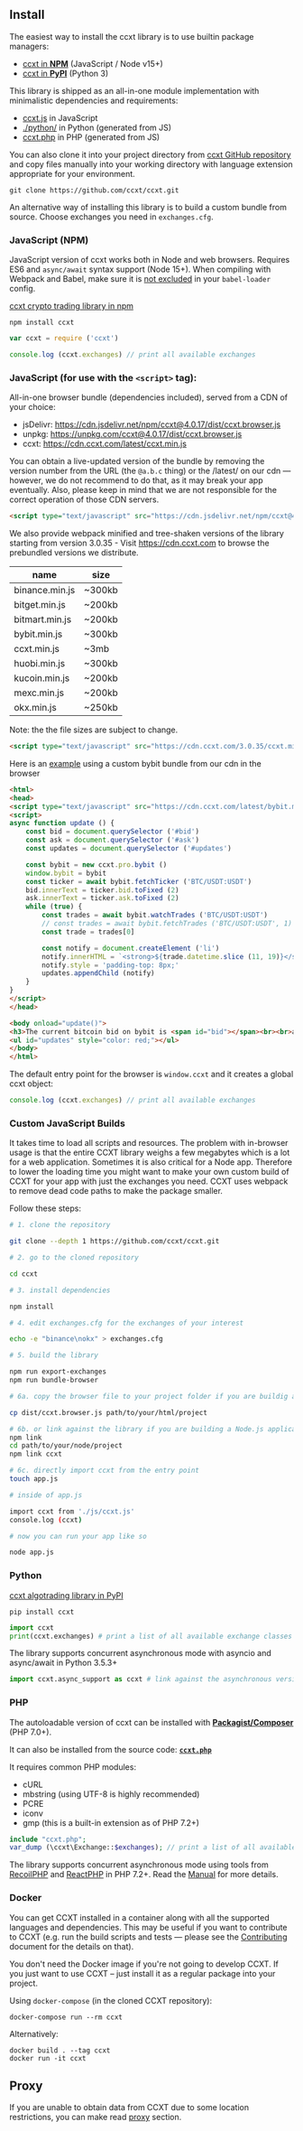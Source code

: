 ## Install

The easiest way to install the ccxt library is to use builtin package managers:

- [ccxt in **NPM**](http://npmjs.com/package/ccxt) (JavaScript / Node v15+)
- [ccxt in **PyPI**](https://pypi.python.org/pypi/ccxt) (Python 3)

This library is shipped as an all-in-one module implementation with minimalistic dependencies and requirements:

- [ccxt.js](https://github.com/ccxt/ccxt/blob/master/ccxt.js) in JavaScript
- [./python/](https://github.com/ccxt/ccxt/blob/master/python/) in Python (generated from JS)
- [ccxt.php](https://github.com/ccxt/ccxt/blob/master/ccxt.php) in PHP (generated from JS)

You can also clone it into your project directory from [ccxt GitHub repository](https://github.com/ccxt/ccxt) and copy files
manually into your working directory with language extension appropriate for your environment.

```shell
git clone https://github.com/ccxt/ccxt.git
```

An alternative way of installing this library is to build a custom bundle from source. Choose exchanges you need in `exchanges.cfg`.

### JavaScript (NPM)

JavaScript version of ccxt works both in Node and web browsers. Requires ES6 and `async/await` syntax support (Node 15+). When compiling with Webpack and Babel, make sure it is [not excluded](https://github.com/ccxt-dev/ccxt/issues/225#issuecomment-331582275) in your `babel-loader` config.

[ccxt crypto trading library in npm](http://npmjs.com/package/ccxt)

```shell
npm install ccxt
```

```javascript
var ccxt = require ('ccxt')

console.log (ccxt.exchanges) // print all available exchanges
```

### JavaScript (for use with the `<script>` tag):

All-in-one browser bundle (dependencies included), served from a CDN of your choice:

* jsDelivr: https://cdn.jsdelivr.net/npm/ccxt@4.0.17/dist/ccxt.browser.js
* unpkg: https://unpkg.com/ccxt@4.0.17/dist/ccxt.browser.js
* ccxt: https://cdn.ccxt.com/latest/ccxt.min.js

You can obtain a live-updated version of the bundle by removing the version number from the URL (the `@a.b.c` thing) or the /latest/ on our cdn — however, we do not recommend to do that, as it may break your app eventually. Also, please keep in mind that we are not responsible for the correct operation of those CDN servers.

```html
<script type="text/javascript" src="https://cdn.jsdelivr.net/npm/ccxt@4.0.17/dist/ccxt.browser.js"></script>
```

We also provide webpack minified and tree-shaken versions of the library starting from version 3.0.35 - Visit https://cdn.ccxt.com to browse the prebundled versions we distribute.

| name           | size   |
|----------------|--------|
| binance.min.js | ~300kb |
| bitget.min.js  | ~200kb |
| bitmart.min.js | ~200kb |
| bybit.min.js   | ~300kb |
| ccxt.min.js    | ~3mb   |
| huobi.min.js   | ~300kb |
| kucoin.min.js  | ~200kb |
| mexc.min.js    | ~200kb |
| okx.min.js     | ~250kb |

Note: the the file sizes are subject to change.

```html
<script type="text/javascript" src="https://cdn.ccxt.com/3.0.35/ccxt.min.js"></script>
```

Here is an [example](https://cdn.ccxt.com/example.html) using a custom bybit bundle from our cdn in the browser

```html
<html>
<head>
<script type="text/javascript" src="https://cdn.ccxt.com/latest/bybit.min.js"></script>
<script>
async function update () {
    const bid = document.querySelector ('#bid')
    const ask = document.querySelector ('#ask')
    const updates = document.querySelector ('#updates')

    const bybit = new ccxt.pro.bybit ()
    window.bybit = bybit
    const ticker = await bybit.fetchTicker ('BTC/USDT:USDT')
    bid.innerText = ticker.bid.toFixed (2)
    ask.innerText = ticker.ask.toFixed (2)
    while (true) {
        const trades = await bybit.watchTrades ('BTC/USDT:USDT')
        // const trades = await bybit.fetchTrades ('BTC/USDT:USDT', 1)
        const trade = trades[0]

        const notify = document.createElement ('li')
        notify.innerHTML = `<strong>${trade.datetime.slice (11, 19)}</strong> &nbsp; ${trade.amount.toFixed (3)} btc was bought at ${trade.price.toFixed (1)}`
        notify.style = 'padding-top: 8px;'
        updates.appendChild (notify)
    }
}
</script>
</head>

<body onload="update()">
<h3>The current bitcoin bid on bybit is <span id="bid"></span><br><br>and the best ask is <span id="ask"></span></h3>
<ul id="updates" style="color: red;"></ul>
</body>
</html>
```

The default entry point for the browser is `window.ccxt` and it creates a global ccxt object:

```javascript
console.log (ccxt.exchanges) // print all available exchanges
```

### Custom JavaScript Builds

It takes time to load all scripts and resources. The problem with in-browser usage is that the entire CCXT library weighs a few megabytes which is a lot for a web application. Sometimes it is also critical for a Node app. Therefore to lower the loading time you might want to make your own custom build of CCXT for your app with just the exchanges you need. CCXT uses webpack to remove dead code paths to make the package smaller.

Follow these steps:

```bash
# 1. clone the repository

git clone --depth 1 https://github.com/ccxt/ccxt.git

# 2. go to the cloned repository

cd ccxt

# 3. install dependencies

npm install

# 4. edit exchanges.cfg for the exchanges of your interest

echo -e "binance\nokx" > exchanges.cfg

# 5. build the library

npm run export-exchanges
npm run bundle-browser

# 6a. copy the browser file to your project folder if you are buildig a web application

cp dist/ccxt.browser.js path/to/your/html/project

# 6b. or link against the library if you are building a Node.js application
npm link
cd path/to/your/node/project
npm link ccxt

# 6c. directly import ccxt from the entry point
touch app.js

# inside of app.js

import ccxt from './js/ccxt.js'
console.log (ccxt)

# now you can run your app like so

node app.js
```

### Python

[ccxt algotrading library in PyPI](https://pypi.python.org/pypi/ccxt)

```shell
pip install ccxt
```

```python
import ccxt
print(ccxt.exchanges) # print a list of all available exchange classes
```

The library supports concurrent asynchronous mode with asyncio and async/await in Python 3.5.3+

```python
import ccxt.async_support as ccxt # link against the asynchronous version of ccxt
```

### PHP

The autoloadable version of ccxt can be installed with [**Packagist/Composer**](https://packagist.org/packages/ccxt/ccxt) (PHP 7.0+).

It can also be installed from the source code: [**`ccxt.php`**](https://raw.githubusercontent.com/ccxt/ccxt/master/php)

It requires common PHP modules:

- cURL
- mbstring (using UTF-8 is highly recommended)
- PCRE
- iconv
- gmp (this is a built-in extension as of PHP 7.2+)

```php
include "ccxt.php";
var_dump (\ccxt\Exchange::$exchanges); // print a list of all available exchange classes
```

The library supports concurrent asynchronous mode using tools from [RecoilPHP](https://github.com/recoilphp/recoil) and [ReactPHP](https://reactphp.org/) in PHP 7.2+. Read the [Manual](https://docs.ccxt.com) for more details.

### Docker

You can get CCXT installed in a container along with all the supported languages and dependencies. This may be useful if you want to contribute to CCXT (e.g. run the build scripts and tests — please see the [Contributing](https://github.com/ccxt/ccxt/blob/master/CONTRIBUTING.md) document for the details on that).

You don't need the Docker image if you're not going to develop CCXT. If you just want to use CCXT – just install it as a regular package into your project.

Using `docker-compose` (in the cloned CCXT repository):

```shell
docker-compose run --rm ccxt
```

Alternatively:

```shell
docker build . --tag ccxt
docker run -it ccxt
```

## Proxy
If you are unable to obtain data from CCXT due to some location restrictions, you can make read [proxy](https://github.com/ccxt/ccxt/wiki/Manual#proxy) section.